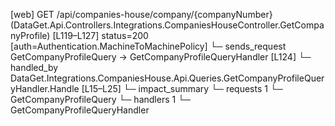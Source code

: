 [web] GET /api/companies-house/company/{companyNumber}  (DataGet.Api.Controllers.Integrations.CompaniesHouseController.GetCompanyProfile)  [L119–L127] status=200 [auth=Authentication.MachineToMachinePolicy]
  └─ sends_request GetCompanyProfileQuery -> GetCompanyProfileQueryHandler [L124]
    └─ handled_by DataGet.Integrations.CompaniesHouse.Api.Queries.GetCompanyProfileQueryHandler.Handle [L15–L25]
  └─ impact_summary
    └─ requests 1
      └─ GetCompanyProfileQuery
    └─ handlers 1
      └─ GetCompanyProfileQueryHandler

